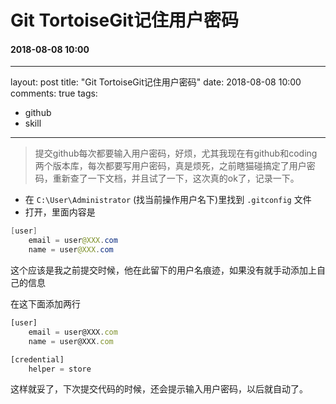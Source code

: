 # Git TortoiseGit记住用户密码
#### 2018-08-08 10:00
---
layout: post
title: "Git TortoiseGit记住用户密码"
date: 2018-08-08 10:00
comments: true
tags:
  - github
  - skill
---

> 提交github每次都要输入用户密码，好烦，尤其我现在有github和coding两个版本库，每次都要写用户密码，真是烦死，之前瞎猫碰搞定了用户密码，重新查了一下文档，并且试了一下，这次真的ok了，记录一下。

- 在 `C:\User\Administrator` (找当前操作用户名下)里找到 `.gitconfig` 文件
- 打开，里面内容是
``` java
[user]
	email = user@XXX.com
	name = user@XXX.com
```
这个应该是我之前提交时候，他在此留下的用户名痕迹，如果没有就手动添加上自己的信息

在这下面添加两行
```javascript
[user]
	email = user@XXX.com
	name = user@XXX.com

[credential]
	helper = store
```

这样就妥了，下次提交代码的时候，还会提示输入用户密码，以后就自动了。
